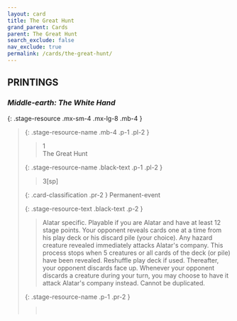 ```yaml
---
layout: card
title: The Great Hunt
grand_parent: Cards
parent: The Great Hunt
search_exclude: false
nav_exclude: true
permalink: /cards/the-great-hunt/
---
```


## PRINTINGS


### _Middle-earth: The White Hand_

{: .stage-resource .mx-sm-4 .mx-lg-8 .mb-4 }
> {: .stage-resource-name .mb-4 .p-1 .pl-2 }
> > <div class="card-mp">1</div>
> > <div class="card-name">The Great Hunt</div>
>
> {: .stage-resource-name .black-text .p-1 .pl-2 }
> > 3[sp]
>
> {: .card-classification .pr-2 }
> Permanent-event
>
> {: .stage-resource-text .black-text .p-2 }
> > Alatar specific. Playable if you are Alatar and have at least 12 stage points. Your opponent reveals cards one at a time from his play deck or his discard pile (your choice). Any hazard creature revealed immediately attacks Alatar's company. This process stops when 5 creatures or all cards of the deck (or pile) have been revealed. Reshuffle play deck if used. Thereafter, your opponent discards face up. Whenever your opponent discards a creature during your turn, you may choose to have it attack Alatar's company instead. Cannot be duplicated. 
> 
> {: .stage-resource-name .p-1 .pr-2 }
> > <div class="card-shield"></div>
> > <div class="card-corruption">&nbsp;</div>
